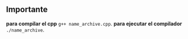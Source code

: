 Importante
---------------

**para compilar el cpp** `g++ name_archive.cpp`.
**para ejecutar el compilador** `./name_archive`.